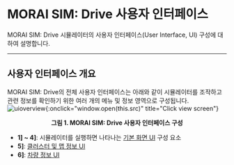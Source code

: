# MORAI SIM: Drive 사용자 인터페이스
MORAI SIM: Drive 시뮬레이터의 사용자 인터페이스(User Interface, UI) 구성에 대하여 설명합니다.

---

## 사용자 인터페이스 개요
MORAI SIM: Drive의 전체 사용자 인터페이스는 아래와 같이 시뮬레이터를 조작하고 관련 정보를 확인하기 위한 여러 개의 메뉴 및 정보 영역으로 구성됩니다. 
![uioverview](../../img/simdrive-ui-overview.png){:onclick="window.open(this.src)" title="Click view screen"}
<figcaption><center><b> 그림 1. MORAI SIM: Drive 사용자 인터페이스 구성</b></center></figcaption>

- **1] ~ 4]**: 시뮬레이터를 실행하면 나타나는 [기본 화면 UI](default.md) 구성 요소
- **5]**: [클러스터 및 맵 정보 UI](clustermap.md)
- **6]**: [차량 정보 UI](driving.md)



